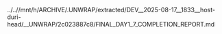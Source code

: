 ../..//mnt/h/ARCHIVE/.UNWRAP/extracted/DEV__2025-08-17__1833__host-duri-head/__UNWRAP/2c023887c8/FINAL_DAY1_7_COMPLETION_REPORT.md